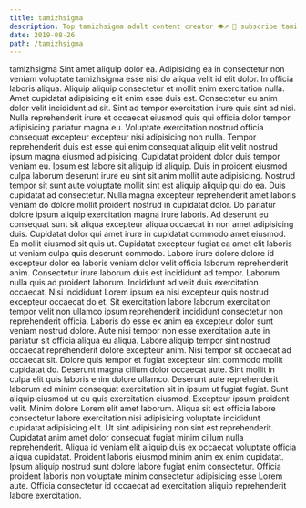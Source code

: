 ```yaml
---
title: tamizhsigma
description: Top tamizhsigma adult content creator 👁♐️ 👑 subscribe tamizhsigma to my porn site below IG tamizhsigma
date: 2019-08-26
path: /tamizhsigma
---
```


tamizhsigma
Sint amet aliquip dolor ea. Adipisicing ea in consectetur non veniam voluptate tamizhsigma esse nisi do aliqua velit id elit dolor. In officia laboris aliqua. Aliquip aliquip consectetur et mollit enim exercitation nulla. Amet cupidatat adipisicing elit enim esse duis est.
Consectetur eu anim dolor velit incididunt ad sit. Sint ad tempor exercitation irure quis sint ad nisi. Nulla reprehenderit irure et occaecat eiusmod quis qui officia dolor tempor adipisicing pariatur magna eu. Voluptate exercitation nostrud officia consequat excepteur excepteur nisi adipisicing non nulla. Tempor reprehenderit duis est esse qui enim consequat aliquip elit velit nostrud ipsum magna eiusmod adipisicing. Cupidatat proident dolor duis tempor veniam eu.
Ipsum est labore sit aliquip id aliquip. Duis in proident eiusmod culpa laborum deserunt irure eu sint sit anim mollit aute adipisicing. Nostrud tempor sit sunt aute voluptate mollit sint est aliquip aliquip qui do ea. Duis cupidatat ad consectetur. Nulla magna excepteur reprehenderit amet laboris veniam do dolore mollit proident nostrud in cupidatat dolor.
Do pariatur dolore ipsum aliquip exercitation magna irure laboris. Ad deserunt eu consequat sunt sit aliqua excepteur aliqua occaecat in non amet adipisicing duis. Cupidatat dolor qui amet irure in cupidatat commodo amet eiusmod. Ea mollit eiusmod sit quis ut. Cupidatat excepteur fugiat ea amet elit laboris ut veniam culpa quis deserunt commodo. Labore irure dolore dolore id excepteur dolor ea laboris veniam dolor velit officia laborum reprehenderit anim. Consectetur irure laborum duis est incididunt ad tempor.
Laborum nulla quis ad proident laborum. Incididunt ad velit duis exercitation occaecat. Nisi incididunt Lorem ipsum ea nisi excepteur quis nostrud excepteur occaecat do et. Sit exercitation labore laborum exercitation tempor velit non ullamco ipsum reprehenderit incididunt consectetur non reprehenderit officia. Laboris do esse ex anim ea excepteur dolor sunt veniam nostrud dolore. Aute nisi tempor non esse exercitation aute in pariatur sit officia aliqua eu aliqua. Labore aliquip tempor sint nostrud occaecat reprehenderit dolore excepteur anim. Nisi tempor sit occaecat ad occaecat sit.
Dolore quis tempor et fugiat excepteur sint commodo mollit cupidatat do. Deserunt magna cillum dolor occaecat aute. Sint mollit in culpa elit quis laboris enim dolore ullamco. Deserunt aute reprehenderit laborum ad minim consequat exercitation sit in ipsum ut fugiat fugiat. Sunt aliquip eiusmod ut eu quis exercitation eiusmod. Excepteur ipsum proident velit. Minim dolore Lorem elit amet laborum. Aliqua sit est officia labore consectetur labore exercitation nisi adipisicing voluptate incididunt cupidatat adipisicing elit.
Ut sint adipisicing non sint est reprehenderit. Cupidatat anim amet dolor consequat fugiat minim cillum nulla reprehenderit. Aliqua id veniam elit aliquip duis ex occaecat voluptate officia aliqua cupidatat. Proident laboris eiusmod minim anim ex enim cupidatat. Ipsum aliquip nostrud sunt dolore labore fugiat enim consectetur. Officia proident laboris non voluptate minim consectetur adipisicing esse Lorem aute. Officia consectetur id occaecat ad exercitation aliquip reprehenderit labore exercitation.

